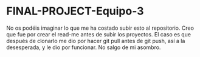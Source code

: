 # FINAL-PROJECT-Equipo-3

No os podéis imaginar lo que me ha costado subir esto al repositorio. 
Creo que fue por crear el read-me antes de subir los proyectos. El caso es que después de clonarlo me dio por hacer git pull antes de git push, así a la desesperada, y le dio por funcionar. No salgo de mi asombro.
